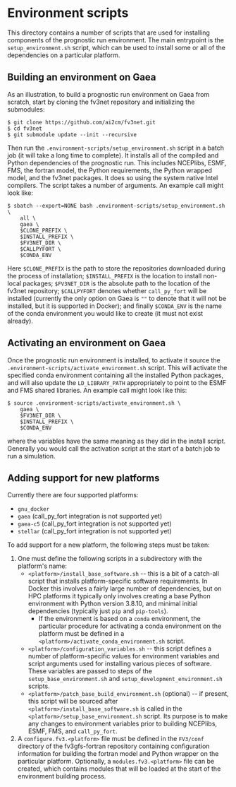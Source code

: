# Environment scripts

This directory contains a number of scripts that are used for installing
components of the prognostic run environment.  The main entrypoint is the
`setup_environment.sh` script, which can be used to install some or all of the
dependencies on a particular platform.

## Building an environment on Gaea

As an illustration, to build a prognostic run environment on Gaea from scratch,
start by cloning the fv3net repository and initializing the submodules:
```
$ git clone https://github.com/ai2cm/fv3net.git
$ cd fv3net
$ git submodule update --init --recursive
```
Then run the `.environment-scripts/setup_environment.sh` script in a batch job
(it will take a long time to complete).  It installs all of the compiled and
Python dependencies of the prognostic run.  This includes NCEPlibs, ESMF, FMS,
the fortran model, the Python requirements, the Python wrapped model, and the
fv3net packages.  It does so using the system native Intel compilers.  The
script takes a number of arguments.  An example call might look like:
```
$ sbatch --export=NONE bash .environment-scripts/setup_environment.sh \
    all \
    gaea \
    $CLONE_PREFIX \
    $INSTALL_PREFIX \
    $FV3NET_DIR \
    $CALLPYFORT \
    $CONDA_ENV
```
Here `$CLONE_PREFIX` is the path to store the repositories downloaded during the
process of installation; `$INSTALL_PREFIX` is the location to install non-local
packages; `$FV3NET_DIR` is the absolute path to the location of the fv3net
repository; `$CALLPYFORT` denotes whether `call_py_fort` will be installed
(currently the only option on Gaea is `""` to denote that it will not be
installed, but it is supported in Docker); and finally `$CONDA_ENV` is the name
of the conda environment you would like to create (it must not exist already).

## Activating an environment on Gaea

Once the prognostic run environment is installed, to activate it source the
`.environment-scripts/activate_environment.sh` script.  This will activate the
specified conda environment containing all the installed Python packages, and
will also update the `LD_LIBRARY_PATH` appropriately to point to the ESMF and
FMS shared libraries.  An example call might look like this:
```
$ source .environment-scripts/activate_environment.sh \
    gaea \
    $FV3NET_DIR \
    $INSTALL_PREFIX \
    $CONDA_ENV
```
where the variables have the same meaning as they did in the install script.
Generally you would call the activation script at the start of a batch job to
run a simulation.

## Adding support for new platforms

Currently there are four supported platforms:

- `gnu_docker`
- `gaea` (call_py_fort integration is not supported yet)
- `gaea-c5` (call_py_fort integration is not supported yet)
- `stellar` (call_py_fort integration is not supported yet)

To add support for a new platform, the following steps must be taken:

1. One must define the following scripts in a subdirectory with the platform's
   name:
   - `<platform>/install_base_software.sh` -- this is a bit of a catch-all
     script that installs platform-specific software requirements.  In Docker
     this involves a fairly large number of dependencies, but on HPC platforms
     it typically only involves creating a base Python environment with Python
     version 3.8.10, and minimal initial dependencies (typically just `pip` and
     `pip-tools`).
     - If the environment is based on a `conda` environment, the particular
       procedure for activating a conda environment on the platform must be
       defined in a `<platform>/activate_conda_environment.sh` script.
   - `<platform>/configuration_variables.sh` -- this script
     defines a number of platform-specific values for environment variables
     and script arguments used for installing various pieces of software. These
     variables are passed to steps of the `setup_base_environment.sh` and
     `setup_development_environment.sh` scripts.
   - `<platform>/patch_base_build_environment.sh` (optional) -- if present,
     this script will be sourced after `<platform>/install_base_software.sh`
     is called in the `<platform>/setup_base_environment.sh` script.  Its
     purpose is to make any changes to environment variables prior to building
     NCEPlibs, ESMF, FMS, and `call_py_fort`.
2. A `configure.fv3.<platform>` file must be defined in the `FV3/conf` directory
   of the fv3gfs-fortran repository containing configuration information for
   building the fortran model and Python wrapper on the particular platform.
   Optionally, a `modules.fv3.<platform>` file can be created, which contains
   modules that will be loaded at the start of the environment building process.
